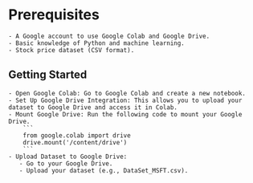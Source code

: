 # Prerequisites
    - A Google account to use Google Colab and Google Drive.
    - Basic knowledge of Python and machine learning.
    - Stock price dataset (CSV format).
## Getting Started
    - Open Google Colab: Go to Google Colab and create a new notebook.
    - Set Up Google Drive Integration: This allows you to upload your dataset to Google Drive and access it in Colab.
    - Mount Google Drive: Run the following code to mount your Google Drive.
        ```
        from google.colab import drive
        drive.mount('/content/drive')
        ```
    - Upload Dataset to Google Drive:
       - Go to your Google Drive.
       - Upload your dataset (e.g., DataSet_MSFT.csv).
    